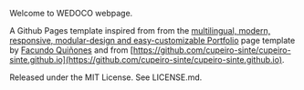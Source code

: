 Welcome to WEDOCO webpage.

A Github Pages template inspired from from the [multilingual, modern, responsive, modular-design and easy-customizable Portfolio](https://github.com/jfquinones/jfquinones.github.io) page template by [Facundo Quiñones](https://github.com/jfquinones) and from [https://github.com/cupeiro-sinte/cupeiro-sinte.github.io](https://github.com/cupeiro-sinte/cupeiro-sinte.github.io).

Released under the MIT License. See LICENSE.md.